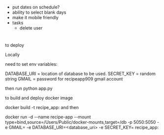 
- put dates on schedule?
- ability to select blank days
- make it mobile friendly
- tasks
    - delete user
    
#
to deploy

Locally

need to set env variables:

DATABASE_URI = location of database to be used. 
SECRET_KEY = random string
GMAIL = password for recipeapp909 gmail account

then run python app.py

to build and deploy docker image

docker build -t recipe_app:<version> and then 

docker run -d --name recipe-app --mount type=bind,source=/Users/Public/docker-mounts,target=/db -p 5050:5050 -e GMAIL=<password> -e DATABASE_URI=<database_uri> -e SECRET_KEY=<key> recipe_app:<version>